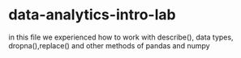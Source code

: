 # data-analytics-intro-lab
in this file we experienced how to work with describe(), data types, dropna(),replace() and other methods of pandas and numpy
